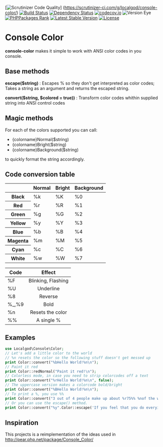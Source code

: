 [![Scrutinizer Code Quality](https://scrutinizer-ci.com/g/localgod/console-color/badges/quality-score.png)]
(https://scrutinizer-ci.com/g/localgod/console-color/)
[![Build Status](https://travis-ci.org/localgod/console-color.svg)](https://travis-ci.org/localgod/console-color)
[![Dependency Status](https://www.versioneye.com/user/projects/554c76ea5d47f2511d000180/badge.svg?style=flat-square)](https://www.versioneye.com/user/projects/554c76ea5d47f2511d000180)
[![codecov.io](http://codecov.io/github/localgod/console-color/coverage.svg)](http://codecov.io/github/localgod/console-color)
![Version Eye](http://php-eye.com/badge/localgod/console-color/tested.svg)
[![PHPPackages Rank](http://phppackages.org/p/localgod/console-color/badge/rank.svg)](http://phppackages.org/p/localgod/console-color)
[![Latest Stable Version](https://poser.pugx.org/localgod/console-color/v/stable)](https://packagist.org/packages/localgod/console-color)
[![License](https://poser.pugx.org/localgod/console-color/license)](https://packagist.org/packages/localgod/console-color)

# Console Color
**console-color** makes it simple to work with ANSI color codes in you console.

## Base methods
**escape($string)**
: Escapes % so they don't get interpreted as color codes; Takes a string as an argument and returns the escaped string.

**convert($string, $colored = true))**
: Transform color codes whithin supplied string into ANSI control codes

## Magic methods

For each of the colors supported you can call:

 * {colorname}Normal($string)  
 * {colorname}Bright($string)  
 * {colorname}Background($string)
 
to quickly format the string accordingly.   

## Code conversion table

<table>
	<thead>
		<tr>
			<th></th>
			<th>Normal</th>
			<th>Bright</th>
			<th>Background</th>
		</tr>
	</thead>
	<tbody>
		<tr>
			<th>Black</th>
			<td>%k</td>
			<td>%K</td>
			<td>%0</td>
		</tr>
		<tr>
			<th>Red</th>
			<td>%r</td>
			<td>%R</td>
			<td>%1</td>
		</tr>
		<tr>
			<th>Green</th>
			<td>%g</td>
			<td>%G</td>
			<td>%2</td>
		</tr>
		<tr>
			<th>Yellow</th>
			<td>%y</td>
			<td>%Y</td>
			<td>%3</td>
		</tr>
		<tr>
			<th>Blue</th>
			<td>%b</td>
			<td>%B</td>
			<td>%4</td>
		</tr>
		<tr>
			<th>Magenta</th>
			<td>%m</td>
			<td>%M</td>
			<td>%5</td>
		</tr>
		<tr>
			<th>Cyan</th>
			<td>%c</td>
			<td>%C</td>
			<td>%6</td>
		</tr>
		<tr>
			<th>White</th>
			<td>%w</td>
			<td>%W</td>
			<td>%7</td>
		</tr>
	</tbody>
</table>

| Code  | Effect             |
| ----- |:------------------:| 
| %F    | Blinking, Flashing |
| %U    | Underline          |
| %8    | Reverse            |
| %_,%9 | Bold               |
| %n    | Resets the color   |
| %%    | A single %         |

## Examples
```php
use Localgod\Console\Color;
// Let's add a little color to the world
// %n resets the color so the following stuff doesn't get messed up
print Color::convert("%bHello World!%n\n");
// Paint it red
print Color::redNormal("Paint it red!\n");
// Colorless mode, in case you need to strip colorcodes off a text
print Color::convert("%rHello World!%n\n", false);
// The uppercase version makes a colorcode bold/bright
print Color::convert("%BHello World!%n\n");
// To print a %, you use %%
print Color::convert("3 out of 4 people make up about %r75%% %nof the world population.\n");
// Or you can use the escape() method.
print Color::convert("%y".Color::escape('If you feel that you do everying wrong, be random, there\'s a 50% Chance of making the right decision.')."%n\n");
```

## Inspiration
This projects is a reimplementation of the ideas used in http://pear.php.net/package/Console_Color/
